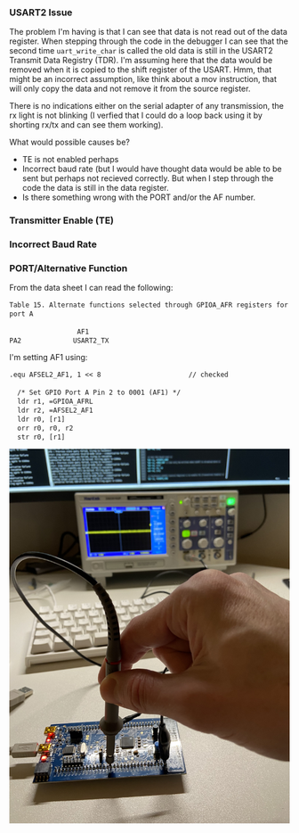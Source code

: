 ### USART2 Issue
The problem I'm having is that I can see that data is not read out of the
data register. When stepping through the code in the debugger I can see that
the second time `uart_write_char` is called the old data is still in the USART2
Transmit Data Registry (TDR). I'm assuming here that the data would be removed
when it is copied to the shift register of the USART. Hmm, that might be an
incorrect assumption, like think about a mov instruction, that will only copy
the data and not remove it from the source register.

There is no indications either on the serial adapter of any transmission, the rx
light is not blinking (I verfied that I could do a loop back using it by
shorting rx/tx and can see them working).

What would possible causes be?  
* TE is not enabled perhaps
* Incorrect baud rate (but I would have thought data would be able to be sent
but perhaps not recieved correctly. But when I step through the code the data
is still in the data register.
* Is there something wrong with the PORT and/or the AF number.

### Transmitter Enable (TE)


### Incorrect Baud Rate

### PORT/Alternative Function
From the data sheet I can read the following:
```
Table 15. Alternate functions selected through GPIOA_AFR registers for port A 

                 AF1
PA2             USART2_TX
```
I'm setting AF1 using:
```assembly
.equ AFSEL2_AF1, 1 << 8                      // checked

  /* Set GPIO Port A Pin 2 to 0001 (AF1) */ 
  ldr r1, =GPIOA_AFRL
  ldr r2, =AFSEL2_AF1
  ldr r0, [r1]
  orr r0, r0, r2
  str r0, [r1]
```

![Oscilloscope image of PA2](./uart-oscilloscope.jpg "Oscilloscope image of PA2")

